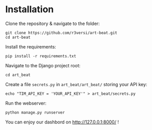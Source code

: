 # Installation

Clone the repository & navigate to the folder:

    git clone https://github.com/r3versi/art-beat.git
    cd art-beat

Install the requirements:

    pip install -r requirements.txt

Navigate to the Django project root:

    cd art_beat

Create a file `secrets.py` in `art_beat/art_beat/` storing your API key:

    echo "TIM_API_KEY = 'YOUR_API_KEY'" > art_beat/secrets.py


Run the webserver:

    python manage.py runserver


You can enjoy our dashbord on http://127.0.0.1:8000/ !
